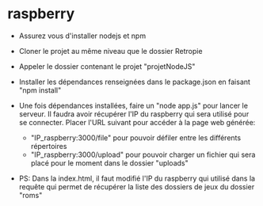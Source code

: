 # raspberry

- Assurez vous d'installer nodejs et npm
- Cloner le projet au même niveau que le dossier Retropie
- Appeler le dossier contenant le projet "projetNodeJS"
- Installer les dépendances renseignées dans le package.json en faisant "npm install"
- Une fois dépendances installées, faire un "node app.js" pour lancer le serveur. Il faudra avoir récupérer l'IP du raspberry qui sera utilisé pour se connecter. Placer l'URL suivant pour accéder à la page web générée: 
  - "IP_raspberry:3000/file" pour pouvoir défiler entre les différents répertoires
  - "IP_raspberry:3000/upload" pour pouvoir charger un fichier qui sera placé pour le moment dans le dossier "uploads"
  
- PS: Dans la index.html, il faut modifié l'IP du raspberry qui utilisé dans la requête qui permet de récupérer la liste des dossiers de jeux du dossier "roms"
